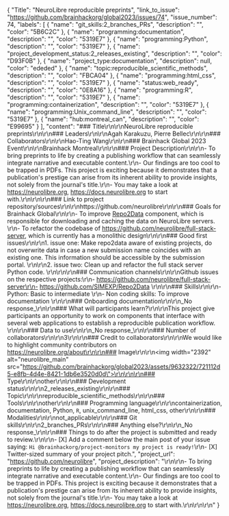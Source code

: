 {
  "Title": "NeuroLibre reproducible preprints",
  "link_to_issue": "https://github.com/brainhackorg/global2023/issues/74",
  "issue_number": 74,
  "labels": [
    {
      "name": "git_skills:2_branches_PRs",
      "description": "",
      "color": "5B6C2C"
    },
    {
      "name": "programming:documentation",
      "description": "",
      "color": "5319E7"
    },
    {
      "name": "programming:Python",
      "description": "",
      "color": "5319E7"
    },
    {
      "name": "project_development_status:2_releases_existing",
      "description": "",
      "color": "D93F0B"
    },
    {
      "name": "project_type:documentation",
      "description": null,
      "color": "ededed"
    },
    {
      "name": "topic:reproducible_scientific_methods",
      "description": "",
      "color": "FBCA04"
    },
    {
      "name": "programming:html_css",
      "description": "",
      "color": "5319E7"
    },
    {
      "name": "status:web_ready",
      "description": "",
      "color": "0E8A16"
    },
    {
      "name": "programming:R",
      "description": "",
      "color": "5319E7"
    },
    {
      "name": "programming:containerization",
      "description": "",
      "color": "5319E7"
    },
    {
      "name": "programming:Unix_command_line",
      "description": "",
      "color": "5319E7"
    },
    {
      "name": "hub:montreal_can",
      "description": "",
      "color": "E99695"
    }
  ],
  "content": "### Title\r\n\r\nNeuroLibre reproducible preprints\r\n\r\n### Leaders\r\n\r\nAgah Karakuzu, Pierre Bellec\r\n\r\n### Collaborators\r\n\r\nHao-Ting Wang\r\n\r\n### Brainhack Global 2023 Event\r\n\r\nBrainhack Montreal\r\n\r\n### Project Description\r\n\r\n- To bring preprints to life by creating a publishing workflow that can seamlessly integrate narrative and executable content.\r\n- Our findings are too cool to be trapped in PDFs. This project is exciting because it demonstrates that a publication's prestige can arise from its inherent ability to provide insights, not solely from the journal's title.\r\n- You may take a look at https://neurolibre.org, https://docs.neurolibre.org to start with.\r\n\r\n\r\n### Link to project repository/sources\r\n\r\nhttps://github.com/neurolibre\r\n\r\n### Goals for Brainhack Global\r\n\r\n- To improve [Repo2Data](https://github.com/SIMEXP/Repo2Data) component, which is responsible for downloading and caching the data on NeuroLibre servers. \r\n- To refactor the codebase of https://github.com/neurolibre/full-stack-server, which is currently has a monolithic design\r\n\r\n### Good first issues\r\n\r\n1. issue one: Make repo2data aware of existing projects, do not overwrite data in case a new submission name coincides with an existing one. This information should be accessible by the submission portal. \r\n\r\n2. issue two: Clean up and refactor the full stack server Python code.  \r\n\r\n\r\n### Communication channels\r\n\r\nGithub issues on the respective projects:\r\n- https://github.com/neurolibre/full-stack-server\r\n- https://github.com/SIMEXP/Repo2Data \r\n\r\n### Skills\r\n\r\n- Python: Basic to intermediate \r\n- Non coding skills: To improve documentation \r\n\r\n### Onboarding documentation\r\n\r\n_No response_\r\n\r\n### What will participants learn?\r\n\r\nThis project give participants an opportunity to work on components that interface with several web applications to establish a reproducible publication workflow. \r\n\r\n### Data to use\r\n\r\n_No response_\r\n\r\n### Number of collaborators\r\n\r\n3\r\n\r\n### Credit to collaborators\r\n\r\nWe would like to highlight community contributors on https://neurolibre.org/about\r\n\r\n### Image\r\n\r\n<img width=\"2392\" alt=\"neurolibre_main\" src=\"https://github.com/brainhackorg/global2023/assets/9632322/721112d5-e8fb-4d4e-8421-1db6e3520d0d\">\r\n\r\n\r\n### Type\r\n\r\nother\r\n\r\n### Development status\r\n\r\n2_releases_existing\r\n\r\n### Topic\r\n\r\nreproducible_scientific_methods\r\n\r\n### Tools\r\n\r\nother\r\n\r\n### Programming language\r\n\r\ncontainerization, documentation, Python, `R`, unix_command_line, html_css, other\r\n\r\n### Modalities\r\n\r\nnot_applicable\r\n\r\n### Git skills\r\n\r\n2_branches_PRs\r\n\r\n### Anything else?\r\n\r\n_No response_\r\n\r\n### Things to do after the project is submitted and ready to review.\r\n\r\n- [X] Add a comment below the main post of your issue saying: `Hi @brainhackorg/project-monitors my project is ready!`\r\n- [X] Twitter-sized summary of your project pitch.",
  "project_url": "https://github.com/neurolibre",
  "project_description": "\r\n\r\n- To bring preprints to life by creating a publishing workflow that can seamlessly integrate narrative and executable content.\r\n- Our findings are too cool to be trapped in PDFs. This project is exciting because it demonstrates that a publication's prestige can arise from its inherent ability to provide insights, not solely from the journal's title.\r\n- You may take a look at https://neurolibre.org, https://docs.neurolibre.org to start with.\r\n\r\n\r\n"
}